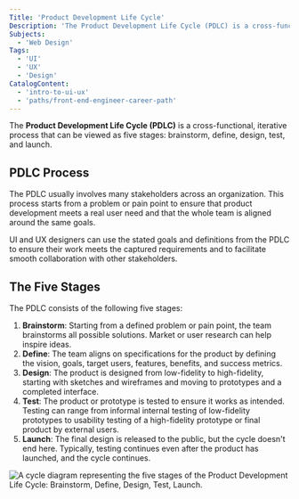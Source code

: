```yaml
---
Title: 'Product Development Life Cycle'
Description: 'The Product Development Life Cycle (PDLC) is a cross-functional, iterative process with stages that include brainstorm, define, design, test, and launch.'
Subjects:
  - 'Web Design'
Tags:
  - 'UI'
  - 'UX'
  - 'Design'
CatalogContent:
  - 'intro-to-ui-ux'
  - 'paths/front-end-engineer-career-path'
---
```


The **Product Development Life Cycle (PDLC)** is a cross-functional, iterative process that can be viewed as five stages: brainstorm, define, design, test, and launch.

## PDLC Process

The PDLC usually involves many stakeholders across an organization. This process starts from a problem or pain point to ensure that product development meets a real user need and that the whole team is aligned around the same goals.

UI and UX designers can use the stated goals and definitions from the PDLC to ensure their work meets the captured requirements and to facilitate smooth collaboration with other stakeholders.

## The Five Stages

The PDLC consists of the following five stages:

1. **Brainstorm**: Starting from a defined problem or pain point, the team brainstorms all possible solutions. Market or user research can help inspire ideas.
2. **Define**: The team aligns on specifications for the product by defining the vision, goals, target users, features, benefits, and success metrics.
3. **Design**: The product is designed from low-fidelity to high-fidelity, starting with sketches and wireframes and moving to prototypes and a completed interface.
4. **Test**: The product or prototype is tested to ensure it works as intended. Testing can range from informal internal testing of low-fidelity prototypes to usability testing of a high-fidelity prototype or final product by external users.
5. **Launch**: The final design is released to the public, but the cycle doesn't end here. Typically, testing continues even after the product has launched, and the cycle continues.

![A cycle diagram representing the five stages of the Product Development Life Cycle: Brainstorm, Define, Design, Test, Launch.](https://static-assets.codecademy.com/Courses/intro-to-ui-and-ux/key-methodologies/product-development-lifecycle.png)
